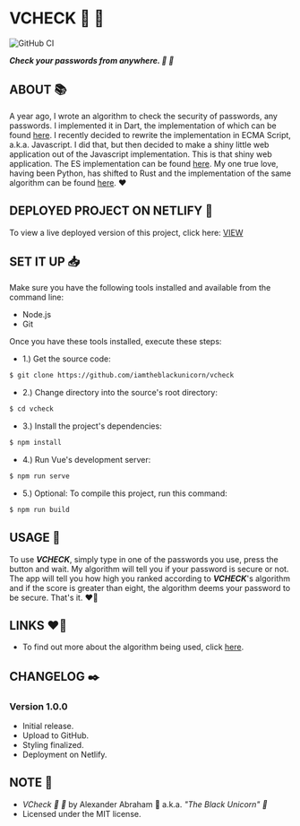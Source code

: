 # VCHECK :ribbon: :rocket:

![GitHub CI](https://github.com/iamtheblackunicorn/vcheck/actions/workflows/vue.yml/badge.svg)

***Check your passwords from anywhere. :ribbon: :rocket:***

## ABOUT :books:

A year ago, I wrote an algorithm to check the security of passwords, any passwords. I implemented it in Dart, the implementation of which can be found [here](https://iamtheblackunicorn/securitycheck). I recently decided to rewrite the implementation in ECMA Script, a.k.a. Javascript. I did that, but then decided to make a shiny little web application out of the Javascript implementation. This is that shiny web application. The ES implementation can be found [here](https://github.com/iamtheblackunicorn/vulcheck). My one true love, having been Python, has shifted to Rust and the implementation of the same algorithm can be found [here](https://iamtheblackunicorn/flek). :heart:

## DEPLOYED PROJECT ON NETLIFY :rocket:

To view a live deployed version of this project, click here: [VIEW](https://gleeful-taiyaki-bcd4e5.netlify.app)

## SET IT UP :inbox_tray:

Make sure you have the following tools installed and available from the command line:

- Node.js
- Git

Once you have these tools installed, execute these steps:

- 1.) Get the source code:

```bash
$ git clone https://github.com/iamtheblackunicorn/vcheck
```

- 2.) Change directory into the source's root directory:

```bash
$ cd vcheck
```

- 3.) Install the project's dependencies:

```bash
$ npm install
```

- 4.) Run Vue's development server:

```bash
$ npm run serve
```

- 5.) Optional: To compile this project, run this command:

```bash
$ npm run build
```

## USAGE :hammer:

To use ***VCHECK***, simply type in one of the passwords you use, press the button and wait. My algorithm will tell you if your password is secure or not.
The app will tell you how high you ranked according to ***VCHECK***'s algorithm and if the score is greater than eight, the algorithm deems your password to be secure. That's it. :heart_on_fire:

## LINKS :heart_on_fire:

- To find out more about the algorithm being used, click [here](https://github.com/iamtheblackunicorn/vulcheck).

## CHANGELOG :black_nib:

### Version 1.0.0

- Initial release.
- Upload to GitHub.
- Styling finalized.
- Deployment on Netlify.

## NOTE :scroll:

- *VCheck :ribbon: :rocket:* by Alexander Abraham :black_heart: a.k.a. *"The Black Unicorn" :unicorn:*
- Licensed under the MIT license.
